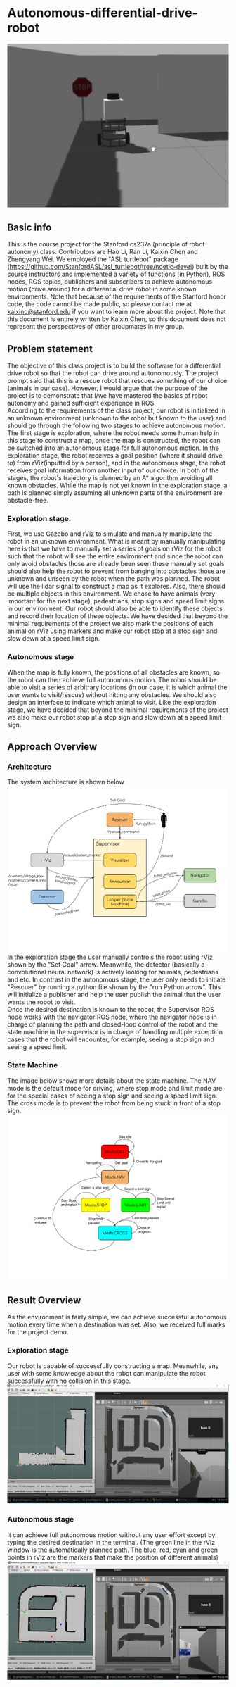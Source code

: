 # Autonomous-differential-drive-robot
![](https://github.com/KaiXin-Chen/Autonomous-differential-drive-robot/blob/main/StopSign.png)
## Basic info
This is the course project for the Stanford cs237a (principle of robot autonomy) class. Contributors are Hao Li, Ran Li, Kaixin Chen and Zhengyang Wei. We employed the "ASL turtlebot" package (https://github.com/StanfordASL/asl_turtlebot/tree/noetic-devel) built by the course instructors and implemented a variety of functions (in Python), ROS nodes, ROS topics, publishers and subscribers to achieve autonomous motion (drive around) for a differential drive robot in some known environments. Note that because of the requirements of the Stanford honor code, the code cannot be made public, so please contact me at kaixinc@stanford.edu if you want to learn more about the project. Note that this document is entirely written by Kaixin Chen, so this document does not represent the perspectives of other groupmates in my group.
## Problem statement
The objective of this class project is to build the software for a differential drive robot so that the robot can drive around autonomously. The project prompt said that this is a rescue robot that rescues something of our choice (animals in our case). However, I would argue that the purpose of the project is to demonstrate that I/we have mastered the basics of robot autonomy and gained sufficient experience in ROS. 
<br>According to the requirements of the class project, our robot is initialized in an unknown environment (unknown to the robot but known to the user) and should go through the following two stages to achieve autonomous motion. The first stage is exploration, where the robot needs some human help in this stage to construct a map, once the map is constructed, the robot can be switched into an autonomous stage for full autonomous motion.  In the exploration stage, the robot receives a goal position (where it should drive to) from rViz(inputted by a person), and in the autonomous stage, the robot receives goal information from another input of our choice. In both of the stages, the robot's trajectory is planned by an A* algorithm avoiding all known obstacles. While the map is not yet known in the exploration stage, a path is planned simply assuming all unknown parts of the environment are obstacle-free.
### Exploration stage.
First, we use Gazebo and rViz to simulate and manually manipulate the robot in an unknown environment. What is meant by manually manipulating here is that we have to manually set a series of goals on rViz for the robot such that the robot will see the entire environment and since the robot can only avoid obstacles those are already been seen these manually set goals should also help the robot to prevent from banging into obstacles those are unknown and unseen by the robot when the path was planned. The robot will use the lidar signal to construct a map as it explores. Also, there should be multiple objects in this environment. We chose to have animals (very important for the next stage), pedestrians, stop signs and speed limit signs in our environment. Our robot should also be able to identify these objects and record their location of these objects. We have decided that beyond the minimal requirements of the project we also mark the positions of each animal on rViz using markers and make our robot stop at a stop sign and slow down at a speed limit sign.
### Autonomous stage     
When the map is fully known, the positions of all obstacles are known, so the robot can then achieve full autonomous motion. The robot should be able to visit a series of arbitrary locations (in our case, it is which animal the user wants to visit/rescue) without hitting any obstacles. We should also design an interface to indicate which animal to visit. Like the exploration stage, we have decided that beyond the minimal requirements of the project we also make our robot stop at a stop sign and slow down at a speed limit sign.
## Approach Overview
### Architecture
The system architecture is shown below
![](https://github.com/KaiXin-Chen/Autonomous-differential-drive-robot/blob/main/Architecture.png)
<br>In the exploration stage the user manually controls the robot using rViz shown by the "Set Goal" arrow. Meanwhile, the detector (basically a convolutional neural network) is actively looking for animals, pedestrians and etc. In contrast in the autonomous stage, the user only needs to initiate "Rescuer" by running a python file shown by the "run Python arrow". This will initialize a publisher and help the user publish the animal that the user wants the robot to visit.
<br>Once the desired destination is known to the robot, the Supervisor ROS node works with the navigator ROS node, where the navigator node is in charge of planning the path and closed-loop control of the robot and the state machine in the supervisor is in charge of handling multiple exception cases that the robot will encounter, for example, seeing a stop sign and seeing a speed limit.
### State Machine
The image below shows more details about the state machine. The NAV mode is the default mode for driving, where stop mode and limit mode are for the special cases of seeing a stop sign and seeing a speed limit sign. The cross mode is to prevent the robot from being stuck in front of a stop sign.
![](https://github.com/KaiXin-Chen/Autonomous-differential-drive-robot/blob/main/State_machine.png)
## Result Overview
As the environment is fairly simple, we can achieve successful autonomous motion every time when a destination was set. Also, we received full marks for the project demo.
### Exploration stage
Our robot is capable of successfully constructing a map. Meanwhile, any user with some knowledge about the robot can manipulate the robot successfully with no collision in this stage.
![](https://github.com/KaiXin-Chen/Autonomous-differential-drive-robot/blob/main/exploration.png)
### Autonomous stage
It can achieve full autonomous motion without any user effort except by typing the desired destination in the terminal. (The green line in the rViz window is the automatically planned path. The blue, red, cyan and green points in rViz are the markers that make the position of different animals)
![](https://github.com/KaiXin-Chen/Autonomous-differential-drive-robot/blob/main/autonomous.png)

